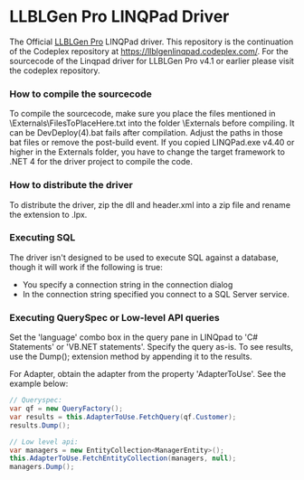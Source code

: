 LLBLGen Pro LINQPad Driver
===========================
The Official [LLBLGen Pro](https://www.llblgen.com) LINQPad driver. This repository is the continuation of the Codeplex repository at
https://llblgenlinqpad.codeplex.com/. For the sourcecode of the Linqpad driver for LLBLGen Pro v4.1 or earlier
please visit the codeplex repository. 

### How to compile the sourcecode
To compile the sourcecode, make sure you place the files mentioned in \Externals\FilesToPlaceHere.txt into 
the folder \Externals before compiling. It can be DevDeploy(4).bat fails after compilation. Adjust the paths
in those bat files or remove the post-build event. If you copied LINQPad.exe v4.40 or higher in the Externals
folder, you have to change the target framework to .NET 4 for the driver project to compile the code. 

### How to distribute the driver
To distribute the driver, zip the dll and header.xml into a zip file and rename the extension to .lpx. 

### Executing SQL
The driver isn't designed to be used to execute SQL against a database, though it will work if the following
is true:
- You specify a connection string in the connection dialog
- In the connection string specified you connect to a SQL Server service.

### Executing QuerySpec or Low-level API queries
Set the 'language' combo box in the query pane in LINQpad to 'C# Statements' or 'VB.NET statements'.
Specify the query as-is. To see results, use the Dump(); extension method by appending it to the 
results. 

For Adapter, obtain the adapter from the property 'AdapterToUse'. See the example below:

```C#
// Queryspec:
var qf = new QueryFactory();
var results = this.AdapterToUse.FetchQuery(qf.Customer);
results.Dump();

// Low level api:
var managers = new EntityCollection<ManagerEntity>();
this.AdapterToUse.FetchEntityCollection(managers, null);
managers.Dump();
```